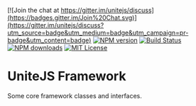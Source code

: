 [![Join the chat at https://gitter.im/unitejs/discuss](https://badges.gitter.im/Join%20Chat.svg)](https://gitter.im/unitejs/discuss?utm_source=badge&utm_medium=badge&utm_campaign=pr-badge&utm_content=badge) [![NPM version][npm-version-image]][npm-url] [![Build Status][travis-image]][travis-url] [![NPM downloads][npm-downloads-image]][npm-url] [![MIT License][license-image]][license-url] 

# UniteJS Framework
Some core framework classes and interfaces.

[license-image]: http://img.shields.io/badge/license-MIT-blue.svg?style=flat
[license-url]: LICENSE

[npm-url]: https://npmjs.org/package/unitejs-framework
[npm-version-image]: http://img.shields.io/npm/v/unitejs-framework.svg?style=flat
[npm-downloads-image]: http://img.shields.io/npm/dm/unitejs-framework.svg?style=flat

[travis-url]: http://travis-ci.org/unitejs/framework/
[travis-image]: http://img.shields.io/travis/unitejs/framework/master.svg?style=flat